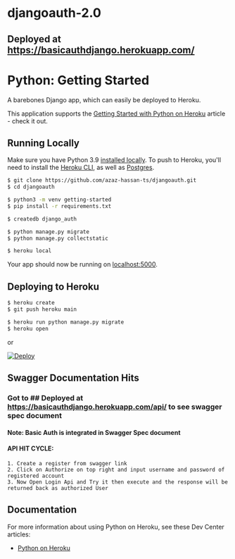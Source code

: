 # djangoauth-2.0

## Deployed at https://basicauthdjango.herokuapp.com/

# Python: Getting Started

A barebones Django app, which can easily be deployed to Heroku.

This application supports the [Getting Started with Python on Heroku](https://devcenter.heroku.com/articles/getting-started-with-python) article - check it out.

## Running Locally

Make sure you have Python 3.9 [installed locally](https://docs.python-guide.org/starting/installation/). To push to Heroku, you'll need to install the [Heroku CLI](https://devcenter.heroku.com/articles/heroku-cli), as well as [Postgres](https://devcenter.heroku.com/articles/heroku-postgresql#local-setup).

```sh
$ git clone https://github.com/azaz-hassan-ts/djangoauth.git
$ cd djangoauth

$ python3 -m venv getting-started
$ pip install -r requirements.txt

$ createdb django_auth

$ python manage.py migrate
$ python manage.py collectstatic

$ heroku local
```

Your app should now be running on [localhost:5000](http://localhost:5000/).

## Deploying to Heroku

```sh
$ heroku create
$ git push heroku main

$ heroku run python manage.py migrate
$ heroku open
```
or

[![Deploy](https://www.herokucdn.com/deploy/button.svg)](https://heroku.com/deploy)


## Swagger Documentation Hits

### Got to ## Deployed at https://basicauthdjango.herokuapp.com/api/ to see swagger spec document
#### Note: Basic Auth is integrated in Swagger Spec document

#### API HIT CYCLE:

```
1. Create a register from swagger link
2. Click on Authorize on top right and input username and password of registered account
3. Now Open Login Api and Try it then execute and the response will be returned back as authorized User
```

## Documentation

For more information about using Python on Heroku, see these Dev Center articles:

- [Python on Heroku](https://devcenter.heroku.com/categories/python)


